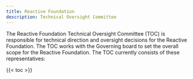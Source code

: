 ```yaml
---
title: Reactive Foundation
description: Technical Oversight Committee
---
```


The Reactive Foundation Technical Oversight Committee (TOC) is responsible for technical direction and oversight decisions for the Reactive Foundation. The TOC works with the Governing board to set the overall scope for the Reactive Foundation. The TOC currently consists of these representatives:

{{< toc >}}
